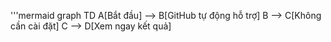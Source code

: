 '''mermaid
graph TD
 A[Bắt đầu] --> B[GitHub tự động hỗ trợ]
 B --> C[Không cần cài đặt]
 C --> D[Xem ngay kết quả]
